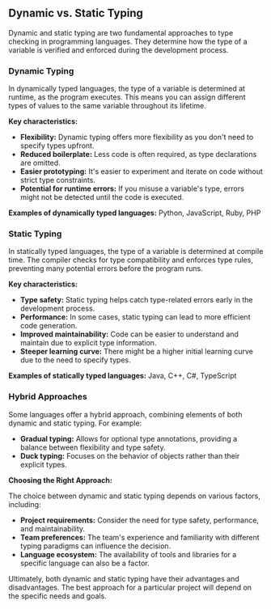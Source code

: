 ## Dynamic vs. Static Typing

Dynamic and static typing are two fundamental approaches to type checking in programming languages. They determine how the type of a variable is verified and enforced during the development process.

### Dynamic Typing

In dynamically typed languages, the type of a variable is determined at runtime, as the program executes. This means you can assign different types of values to the same variable throughout its lifetime.

**Key characteristics:**

* **Flexibility:** Dynamic typing offers more flexibility as you don't need to specify types upfront.
* **Reduced boilerplate:** Less code is often required, as type declarations are omitted.
* **Easier prototyping:** It's easier to experiment and iterate on code without strict type constraints.
* **Potential for runtime errors:** If you misuse a variable's type, errors might not be detected until the code is executed.

**Examples of dynamically typed languages:** Python, JavaScript, Ruby, PHP

### Static Typing

In statically typed languages, the type of a variable is determined at compile time. The compiler checks for type compatibility and enforces type rules, preventing many potential errors before the program runs.

**Key characteristics:**

* **Type safety:** Static typing helps catch type-related errors early in the development process.
* **Performance:** In some cases, static typing can lead to more efficient code generation.
* **Improved maintainability:** Code can be easier to understand and maintain due to explicit type information.
* **Steeper learning curve:** There might be a higher initial learning curve due to the need to specify types.

**Examples of statically typed languages:** Java, C++, C#, TypeScript

### Hybrid Approaches

Some languages offer a hybrid approach, combining elements of both dynamic and static typing. For example:

* **Gradual typing:** Allows for optional type annotations, providing a balance between flexibility and type safety.
* **Duck typing:** Focuses on the behavior of objects rather than their explicit types.

**Choosing the Right Approach:**

The choice between dynamic and static typing depends on various factors, including:

* **Project requirements:** Consider the need for type safety, performance, and maintainability.
* **Team preferences:** The team's experience and familiarity with different typing paradigms can influence the decision.
* **Language ecosystem:** The availability of tools and libraries for a specific language can also be a factor.

Ultimately, both dynamic and static typing have their advantages and disadvantages. The best approach for a particular project will depend on the specific needs and goals.
